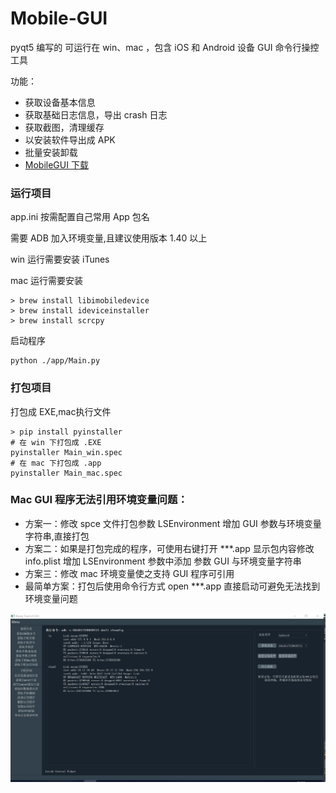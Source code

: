 # Mobile-GUI

pyqt5 编写的 可运行在 win、mac ，包含 iOS 和 Android 设备 GUI 命令行操控工具

功能：
- 获取设备基本信息
- 获取基础日志信息，导出 crash 日志
- 获取截图，清理缓存
- 以安装软件导出成 APK
- 批量安装卸载 
- [MobileGUI 下载](https://github.com/YueChen-C/mobile-gui/releases)  

### 运行项目
app.ini  按需配置自己常用 App 包名

需要 ADB 加入环境变量,且建议使用版本 1.40 以上

win 运行需要安装 iTunes

mac 运行需要安装 


```
> brew install libimobiledevice
> brew install ideviceinstaller
> brew install scrcpy
```
启动程序
```
python ./app/Main.py
```



### 打包项目
打包成 EXE,mac执行文件

```
> pip install pyinstaller
# 在 win 下打包成 .EXE
pyinstaller Main_win.spec 
# 在 mac 下打包成 .app
pyinstaller Main_mac.spec 
```



### Mac GUI 程序无法引用环境变量问题：
- 方案一：修改 spce 文件打包参数 LSEnvironment 增加 GUI 参数与环境变量字符串,直接打包
- 方案二：如果是打包完成的程序，可使用右键打开 ***.app 显示包内容修改 info.plist 增加 LSEnvironment 参数中添加 参数 GUI 与环境变量字符串
- 方案三：修改 mac 环境变量使之支持 GUI 程序可引用
- 最简单方案：打包后使用命令行方式 open ***.app 直接启动可避免无法找到环境变量问题

![](temp.png)